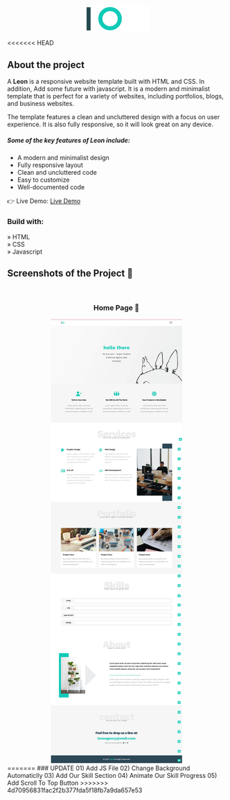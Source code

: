 <div align='center'><img style="width:30%" src='./image/logo.png'/></div>

<<<<<<< HEAD
<h2>About the project</h2>

  <p>A <b>Leon</b> is a responsive website template built with HTML and CSS. In addition, Add some future with javascript. It is a modern and minimalist template that is perfect for a variety of websites, including portfolios, blogs, and business websites.

The template features a clean and uncluttered design with a focus on user experience. It is also fully responsive, so it will look great on any device.

<h5>Some of the key features of Leon include:</h5>
<ul>
  <li>A modern and minimalist design</li>
  <li>Fully responsive layout</li>
  <li>Clean and uncluttered code</li>
  <li>Easy to customize</li>
  <li>Well-documented code</li>
</ul>
</p>

👉 Live Demo: <a href='https://leon-flame.vercel.app/'>Live Demo</a>

<h3>Build with:</h3>

» HTML <br>
» CSS <br>
» Javascript

<h2>Screenshots of the Project 📸</h2>
<br>
<h3 align='center'>Home Page 🏡</h3>

<div align='center'>
<img src='./image/Home-page.png'/>
</div>
=======
### UPDATE
01) Add JS File
02) Change Background Automaticlly
03) Add Our Skill Section 
04) Animate Our Skill Progress
05) Add Scroll To Top Button
>>>>>>> 4d70956831fac2f2b377fda5f18fb7a9da657e53

